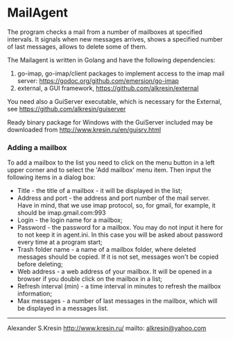 # MailAgent

The program checks a mail from a number of mailboxes at specified intervals.
It signals when new messages arrives, shows a specified number of last messages, allows to delete some of them.

The Mailagent is written in Golang and have the following dependencies:

 1) go-imap, go-imap/client packages to implement access to the imap mail server: https://godoc.org/github.com/emersion/go-imap
 2) external, a GUI framework, https://github.com/alkresin/external

 You need also a GuiServer executable, which is necessary for the External, see https://github.com/alkresin/guiserver

 Ready binary package for Windows with the GuiServer included may be downloaded from http://www.kresin.ru/en/guisrv.html

### Adding a mailbox
To add a mailbox to the list you need to click on the menu button in a left upper corner and to select the 'Add mailbox' menu item.
Then input the following items in a dialog box:

 - Title - the title of a mailbox - it will be displayed in the list;
 - Address and port   - the address and port number of the mail server. Have in mind, that we use imap protocol, so, for gmail, for example, it should be imap.gmail.com:993
 - Login              - the login name for a mailbox;
 - Password           - the password for a mailbox. You may do not input it here for to not keep it in agent.ini. In this case you will be asked about password every time at a program start;
 - Trash folder name  - a name of a mailbox folder, where deleted messages should be copied. If it is not set, messages won't be copied before deleting;
 - Web address        - a web address of your mailbox. It will be opened in a browser if you double click on the mailbox in a list;
 - Refresh interval (min) - a time interval in minutes to refresh the mailbox information;
 - Max messages       - a number of last messages in the mailbox, which will be displayed in a messages list.


--------------------
Alexander S.Kresin
http://www.kresin.ru/
mailto: alkresin@yahoo.com

